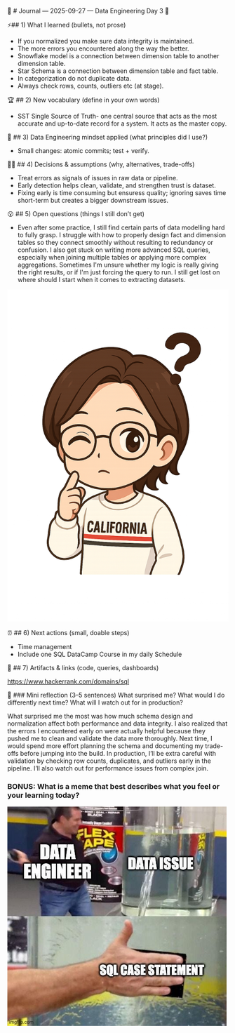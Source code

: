 🚀 # Journal — 2025-09-27 — Data Engineering Day 3 🚀

⚡## 1) What I learned (bullets, not prose)

- If you normalized you make sure data integrity is maintained. 
- The more errors you encountered along the way the better. 
- Snowflake model is a connection between dimension table to another dimension table. 
- Star Schema is a connection between dimension table and fact table. 
- In categorization do not duplicate data. 
- Always check rows, counts, outliers etc (at stage). 

🏆 ## 2) New vocabulary (define in your own words)

- SST Single Source of Truth- one central source that acts as the most accurate and up-to-date record for a system. It acts as the master copy. 

🔬 ## 3) Data Engineering mindset applied (what principles did I use?)

- Small changes: atomic commits; test + verify.

🚶‍♀️ ## 4) Decisions & assumptions (why, alternatives, trade-offs)

- Treat errors as signals of issues in raw data or pipeline.
- Early detection helps clean, validate, and strengthen trust is dataset. 
- Fixing early is time consuming but ensuress quality; ignoring saves time short-term but creates a bigger downstream issues. 

😮 ## 5) Open questions (things I still don’t get)

- Even after some practice, I still find certain parts of data modelling hard to fully grasp. I struggle with how to properly design fact and dimension tables so they connect smoothly without resulting to redundancy or confusion. I also get stuck on writing more advanced SQL queries, especially when joining multiple tables or applying more complex aggregations. Sometimes I'm unsure whether my logic is really giving the right results, or if I'm just forcing the query to run. I still get lost on where should I start when it comes to extracting datasets. 

![Alt text](../assets/curious.png "how to join tables?")

⏰ ## 6) Next actions (small, doable steps)

- Time management
- Include one SQL DataCamp Course in my daily Schedule

📖 ## 7) Artifacts & links (code, queries, dashboards)

https://www.hackerrank.com/domains/sql

🎊 ### Mini reflection (3–5 sentences)
What surprised me? What would I do differently next time? What will I watch out for in production? 

What surprised me the most was how much schema design and normalization affect both performance and data integrity. I also realized that the errors I encountered early on were actually helpful because they pushed me to clean and validate the data more thoroughly. Next time, I would spend more effort planning the schema and documenting my trade-offs before jumping into the build. In production, I’ll be extra careful with validation by checking row counts, duplicates, and outliers early in the pipeline. I’ll also watch out for performance issues from complex join. 


### BONUS: What is a meme that best describes what you feel or your learning today?

![Alt text](../assets/data.jpg "data?")
